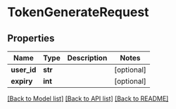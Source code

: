 # TokenGenerateRequest

## Properties
Name | Type | Description | Notes
------------ | ------------- | ------------- | -------------
**user_id** | **str** |  | [optional] 
**expiry** | **int** |  | [optional] 

[[Back to Model list]](../README.md#documentation-for-models) [[Back to API list]](../README.md#documentation-for-api-endpoints) [[Back to README]](../README.md)


